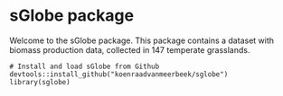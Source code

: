 # sGlobe package

Welcome to the sGlobe package. This package contains a dataset with biomass production data, collected in 147 temperate grasslands.

```{r}
# Install and load sGlobe from Github
devtools::install_github("koenraadvanmeerbeek/sglobe")
library(sglobe)
```

